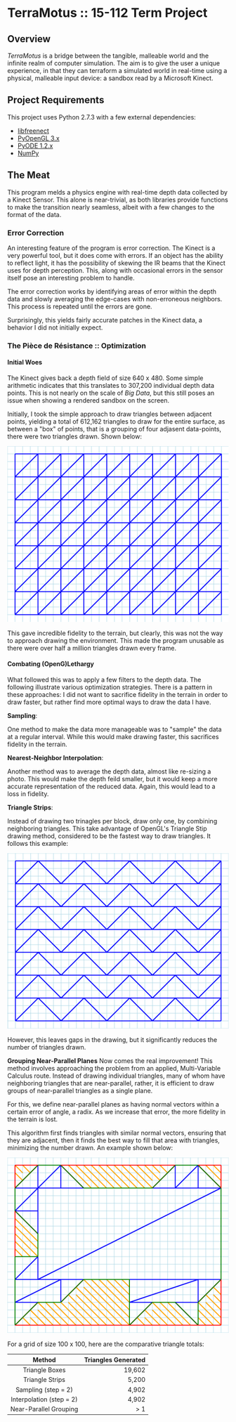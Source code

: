 # TerraMotus :: 15-112 Term Project

## Overview
_TerraMotus_ is a bridge between the tangible, malleable world and the infinite
realm of computer simulation. The aim is to give the user a unique experience,
in that they can terraform a simulated world in real-time using a physical,
malleable input device: a sandbox read by a Microsoft Kinect.

## Project Requirements
This project uses Python 2.7.3 with a few external dependencies:
* [libfreenect](https://github.com/OpenKinect/libfreenect)
* [PyOpenGL 3.x](http://pyopengl.sourceforge.net/)
* [PyODE 1.2.x](http://pyode.sourceforge.net/)
* [NumPy](http://www.numpy.org/)

## The Meat
This program melds a physics engine with real-time depth data collected by a
Kinect Sensor. This alone is near-trivial, as both libraries provide functions
to make the transition nearly seamless, albeit with a few changes to the format
of the data.

### Error Correction
An interesting feature of the program is error correction. The Kinect is a very
powerful tool, but it does come with errors. If an object has the ability to
reflect light, it has the possibility of skewing the IR beams that the Kinect
uses for depth perception. This, along with occasional errors in the sensor
itself pose an interesting problem to handle.

The error correction works by identifying areas of error within the depth data
and slowly averaging the edge-cases with non-erroneous neighbors. This process
is repeated until the errors are gone.

Surprisingly, this yields fairly accurate patches in the Kinect data, a behavior
I did not initially expect.

### The Pièce de Résistance :: Optimization

#### Initial Woes
The Kinect gives back a depth field of size 640 x 480. Some simple arithmetic
indicates that this translates to 307,200 individual depth data points. This is
not nearly on the scale of _Big Data_, but this still poses an issue when
showing a rendered sandbox on the screen.

Initially, I took the simple approach to draw triangles between adjacent points,
yielding a total of 612,162 triangles to draw for the entire surface, as between
a "box" of points, that is a grouping of four adjasent data-points, there were
two triangles drawn. Shown below:

![Initial Approach](https://github.com/Alex4913/TerraMotus/blob/master/media/images/tri-boxes.png?raw=true)

This gave incredible fidelity to the terrain, but clearly, this was not the way
to approach drawing the environment. This made the program unusable as there 
were over half a million triangles drawn every frame.

#### Combating (OpenG)Lethargy
What followed this was to apply a few filters to the depth data. The following
illustrate various optimization strategies. There is a pattern in these
approaches: I did not want to sacrifice fidelity in the terrain in order to draw
faster, but rather find more optimal ways to draw the data I have.

__Sampling__:

One method to make the data more manageable was to "sample" the data at a 
regular interval. While this would make drawing faster, this sacrifices
fidelity in the terrain.

__Nearest-Neighbor Interpolation__:

Another method was to average the depth data, almost like re-sizing a photo. 
This would make the depth feild smaller, but it would keep a more accurate 
representation of the reduced data. Again, this would lead to a loss in 
fidelity.

__Triangle Strips__:

Instead of drawing two trinagles per block, draw only one, by combining
neighboring triangles. This take advantage of OpenGL's Triangle Stip drawing
method, considered to be the fastest way to draw triangles.
It follows this example:

![Triangle Strips](https://github.com/Alex4913/TerraMotus/blob/master/media/images/tri-strip.png?raw=true)

However, this leaves gaps in the drawing, but it significantly reduces the
number of triangles drawn.

__Grouping Near-Parallel Planes__
Now comes the real improvement! This method involves approaching the problem
from an applied, Multi-Variable Calculus route. Instead of drawing individual
triangles, many of whom have neighboring triangles that are near-parallel,
rather, it is efficient to draw groups of near-parallel triangles as a single 
plane.

For this, we define near-parallel planes as having normal vectors within a
certain error of angle, a radix. As we increase that error, the more fidelity
in the terrain is lost.

This algorithm first finds triangles with similar normal vectors, ensuring that
they are adjacent, then it finds the best way to fill that area with triangles,
minimizing the number drawn. An example shown below:

![Efficiency!](https://github.com/Alex4913/TerraMotus/blob/master/media/images/tri-big.png?raw=true)

For a grid of size 100 x 100, here are the comparative triangle totals:

|          Method          | Triangles Generated |
|:------------------------:| -------------------:|
| Triangle Boxes           |              19,602 |
| Triangle Strips          |               5,200 |
| Sampling (step = 2)      |               4,902 |
| Interpolation (step = 2) |               4,902 |
| Near-Parallel Grouping   |                 > 1 |

